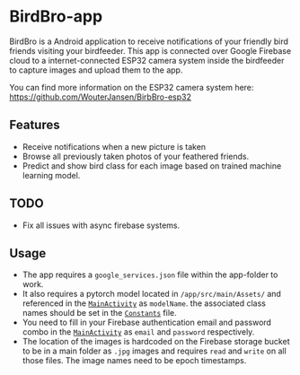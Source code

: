 
# BirdBro-app

BirdBro is a Android application to receive notifications of your friendly bird friends visiting your birdfeeder.
This app is connected over Google Firebase cloud to a internet-connected ESP32 camera system inside the birdfeeder to capture images and upload them to the app. 

You can find more information on the ESP32 camera system here: https://github.com/WouterJansen/BirbBro-esp32

##  Features

  - Receive notifications when a new picture is taken
  - Browse all previously taken photos of your feathered friends.
  - Predict and show bird class for each image based on trained machine learning model. 

##  TODO

  - Fix all issues with async firebase systems. 
  
##  Usage

  - The app requires a `google_services.json` file within the app-folder to work.   
  - It also requires a pytorch model located in `/app/src/main/Assets/` and referenced in the [`MainActivity`](app/src/main/java/be/birbbro/java/MainActivity.java) as `modelName`. the associated class names should be set in the [`Constants`](app/src/main/java/be/birbbro/java/Constants.java) file. 
  - You need to fill in your Firebase authentication email and password combo in the [`MainActivity`](app/src/main/java/be/birbbro/java/MainActivity.java)  as `email` and  `password` respectively.
  - The location of the images is hardcoded on the Firebase storage bucket to be in a main folder as `.jpg` images and requires `read` and `write` on all those files. The image names need to be epoch timestamps. 
